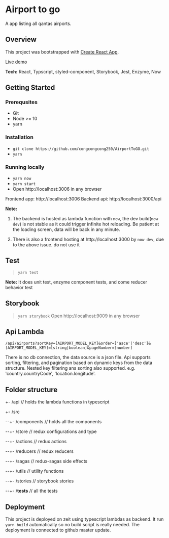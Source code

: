 # Airport to go

A app listing all qantas airports.

## Overview

This project was bootstrapped with [Create React App](https://github.com/facebook/create-react-app).

[Live demo](https://airporttogo.lirenxn.now.sh)

**Tech:** React, Typscript, styled-component, Storybook, Jest, Enzyme, Now

## Getting Started

### Prerequsites

- Git
- Node >= 10
- yarn

### Installation
- `git clone https://github.com/congcongcong250/AirportToGO.git` 
- `yarn`

### Running locally

- `yarn now` 
- `yarn start`
- Open http://localhost:3006 in any browser

Frontend app: http://localhost:3006
Backend api: http://localhost:3000/api

**Note:**

1. The backend is hosted as lambda function with `now`, the dev build(`now dev`) is not stable as it could trigger infinite hot reloading. Be patient at the loading screen, data will be back in any minute.

2. There is also a frontend hosting at http://localhost:3000 by `now dev`, due to the above issue. do not use it

## Test

> `yarn test`

**Note:** It does unit test, enzyme component tests, and come reducer behavior test

## Storybook

> `yarn storybook`
> Open http://localhost:9009 in any browser

## Api Lambda

`/api/airports?sortKey=[AIRPORT_MODEL_KEY]&order=['asce'|'desc']&[AIRPORT_MODEL_KEY]=[string|boolean]&pageNumber=[number]`

There is no db connection, the data source is a json file. Api supports sorting, filtering, and pagination based on dynamic keys from the data structure. Nested key filtering ans sorting also supported. e.g. 'country.countryCode', 'location.longitude'. 

## Folder structure

+- /api    // holds the lambda functions in typescript

+- /src

--+- /components // holds all the components

--+- /store     // redux configurations and type

--+- /actions   // redux actions

--+- /reducers  // redux reducers

--+- /sagas     // redux-sagas side effects

--+- /utils     // utility functions

--+- /stories   // storybook stories

--+- /**tests** // all the tests

## Deployment

This project is deployed on zeit using typescript lambdas as backend. It run `yarn build` automatically so no build script is really needed. The deployment is connected to github master update.

